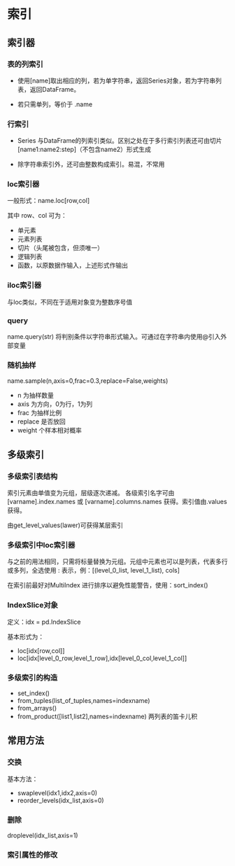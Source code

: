 # 索引

## 索引器

### 表的列索引

* 使用[name]取出相应的列，若为单字符串，返回Series对象，若为字符串列表，返回DataFrame。

* 若只需单列，等价于 .name

### 行索引

* Series 与DataFrame的列索引类似。区别之处在于多行索引列表还可由切片[name1:name2:step]（不包含name2）形式生成

* 除字符串索引外，还可由整数构成索引。易混，不常用

### loc索引器

一般形式：name.loc[row,col]

其中 row、col 可为：

* 单元素
* 元素列表
* 切片（头尾被包含，但须唯一）
* 逻辑列表
* 函数，以原数据作输入，上述形式作输出

### iloc索引器

与loc类似，不同在于适用对象变为整数序号值

### query

name.query(str) 将判别条件以字符串形式输入。可通过在字符串内使用@引入外部变量

### 随机抽样

name.sample(n,axis=0,frac=0.3,replace=False,weights)

* n 为抽样数量
* axis 为方向，0为行，1为列
* frac 为抽样比例
* replace 是否放回
* weight 个样本相对概率

## 多级索引

### 多级索引表结构

索引元素由单值变为元组，层级逐次递减。
各级索引名字可由 [varname].index.names 或 [varname].columns.names 获得。索引值由.values 获得。

由get_level_values(lawer)可获得某层索引

### 多级索引中loc索引器

与之前的用法相同，只需将标量替换为元组。元组中元素也可以是列表，代表多行或多列，全选使用 : 表示，例：[(level_0_list,
level_1_list), cols]

在索引前最好对MultiIndex 进行排序以避免性能警告，使用：sort_index()

### IndexSlice对象

定义：idx = pd.IndexSlice

基本形式为：

* loc[idx[row,col]]
* loc[idx[level_0_row,level_1_row],idx[level_0_col,level_1_col]]

### 多级索引的构造

* set_index()
* from_tuples(list_of_tuples,names=indexname)
* from_arrays()
* from_product([list1,list2],names=indexname) 两列表的笛卡儿积

## 常用方法

### 交换

基本方法：

* swaplevel(idx1,idx2,axis=0)
* reorder_levels(idx_list,axis=0)

### 删除

droplevel(idx_list,axis=1)

### 索引属性的修改


